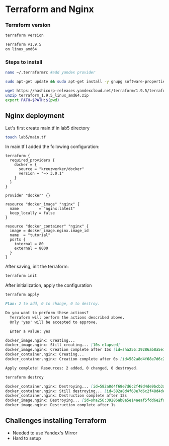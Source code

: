 # Terraform and Nginx

### Terraform version
```sh
terraform version
```
```sh
Terraform v1.9.5
on linux_amd64
```
### Steps to install
```sh
nano ~/.terraformrc #add yandex provider

sudo apt-get update && sudo apt-get install -y gnupg software-properties-common

wget https://hashicorp-releases.yandexcloud.net/terraform/1.9.5/terraform_1.9.5_linux_amd64.zip
unzip terraform_1.9.5_linux_amd64.zip
export PATH=$PATH:$(pwd)
```

## Nginx deployment

Let's first create main.tf in lab5 directory

```sh
touch lab5/main.tf
```

In main.tf I added the following configuration:

```hcl 
terraform {
  required_providers {
    docker = {
      source = "kreuzwerker/docker"
      version = "~> 3.0.1"
    }
  }
}

provider "docker" {}

resource "docker_image" "nginx" {
  name         = "nginx:latest"
  keep_locally = false
}

resource "docker_container" "nginx" {
  image = docker_image.nginx.image_id
  name  = "tutorial"
  ports {
    internal = 80
    external = 8000
  }
}
```
After saving, init the terraform:

```sh
terraform init
```

After initialization, apply the configuration

```sh
terraform apply
```

```markdown
Plan: 2 to add, 0 to change, 0 to destroy.

Do you want to perform these actions?
  Terraform will perform the actions described above.
  Only 'yes' will be accepted to approve.

  Enter a value: yes

docker_image.nginx: Creating...
docker_image.nginx: Still creating... [10s elapsed]
docker_image.nginx: Creation complete after 15s [id=sha256:39286ab8a5e14aeaf5fdd6e2fac76e0c8d31a0c07224f0ee5e6be502f12e93f3nginx:latest]
docker_container.nginx: Creating...
docker_container.nginx: Creation complete after 0s [id=582a8d4f68e7d6c2f48d4de9bcb3a9ed75392c586fb014310b22ded1f209b82a]

Apply complete! Resources: 2 added, 0 changed, 0 destroyed.
```

```sh
terraform destroy
```
```markdown
docker_container.nginx: Destroying... [id=582a8d4f68e7d6c2f48d4de9bcb3a9ed75392c586fb014310b22ded1f209b82a]
docker_container.nginx: Still destroying... [id=582a8d4f68e7d6c2f48d4de9bcb3a9ed75392c586fb014310b22ded1f209b82a, 10s elapsed]
docker_container.nginx: Destruction complete after 12s
docker_image.nginx: Destroying... [id=sha256:39286ab8a5e14aeaf5fdd6e2fac76e0c8d31a0c07224f0ee5e6be502f12e93f3nginx:latest]
docker_image.nginx: Destruction complete after 1s
```

## Challenges installing Terraform

- Needed to use Yandex's Mirror
- Hard to setup